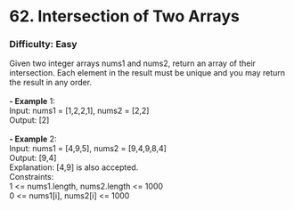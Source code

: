 # 62. Intersection of Two Arrays
### Difficulty: Easy
Given two integer arrays nums1 and nums2, return an array of their intersection. Each element in the result must be unique and you may return the result in any order. <br/>   <br/><b>- Example</b> 1: <br/> Input: nums1 = [1,2,2,1], nums2 = [2,2] <br/> Output: [2] <br/> <br/><b>- Example</b> 2: <br/> Input: nums1 = [4,9,5], nums2 = [9,4,9,8,4] <br/> Output: [9,4] <br/> Explanation: [4,9] is also accepted. <br/>   Constraints: <br/> 1 <= nums1.length, nums2.length <= 1000 <br/> 0 <= nums1[i], nums2[i] <= 1000